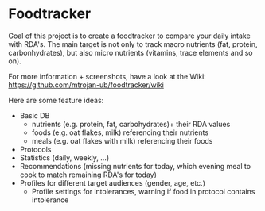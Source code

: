 # Foodtracker
Goal of this project is to create a foodtracker to compare your daily intake with RDA's.
The main target is not only to track macro nutrients (fat, protein, carbonhydrates), but also
micro nutrients (vitamins, trace elements and so on).

For more information + screenshots, have a look at the Wiki:
https://github.com/mtrojan-ub/foodtracker/wiki

Here are some feature ideas:
- Basic DB
    - nutrients (e.g. protein, fat, carbohydrates)+ their RDA values
    - foods (e.g. oat flakes, milk) referencing their nutrients
    - meals (e.g. oat flakes with milk) referencing their foods
- Protocols
- Statistics (daily, weekly, ...)
- Recommendations (missing nutrients for today, which evening meal to cook to match remaining RDA's for today)
- Profiles for different target audiences (gender, age, etc.)
    - Profile settings for intolerances, warning if food in protocol contains intolerance
